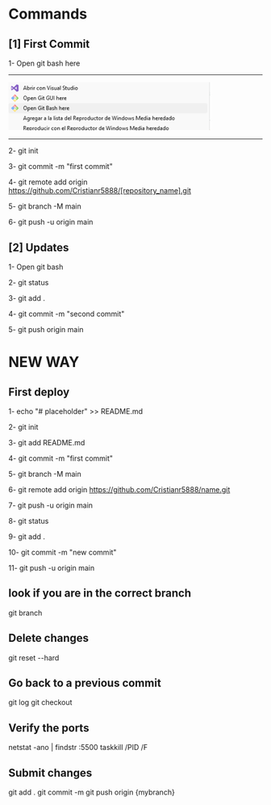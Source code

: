 # Commands

## [1] First Commit

1- Open git bash here

---

<img src="open.png" width="400">

---

2- git init

3- git commit -m "first commit"

4- git remote add origin https://github.com/Cristianr5888/[repository_name].git

5- git branch -M main

6- git push -u origin main


## [2] Updates

1- Open git bash

2- git status

3- git add .

4- git commit -m "second commit"

5- git push origin main


# NEW WAY

## First deploy

1- echo "# placeholder" >> README.md

2- git init

3- git add README.md

4- git commit -m "first commit" 

5- git branch -M main

6- git remote add origin https://github.com/Cristianr5888/name.git

7- git push -u origin main

8- git status

9- git add .

10- git commit -m "new commit"

11- git push -u origin main

## look if you are in the correct branch

git branch

## Delete changes

git reset --hard

## Go back to a previous commit

git log
git checkout <id>

## Verify the ports

netstat -ano | findstr :5500
taskkill /PID <PID> /F

## Submit changes

git add .
git commit -m 
git push origin {mybranch}
